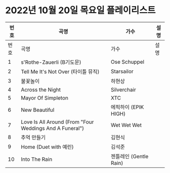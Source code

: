 # 2022년 10월 20일 목요일 플레이리스트

| 번호 | 곡명 | 가수 | 설명 |
|------|------|------|------|
| 번호 | 곡명 | 가수 | 설명 |
| 1 | s'Rothe-Zauerli (B기도문) | Ose Schuppel |  |
| 2 | Tell Me It's Not Over (타이틀 뮤직) | Starsailor |  |
| 3 | 불꽃놀이 | 하현상 |  |
| 4 | Across the Night | Silverchair |  |
| 5 | Mayor Of Simpleton | XTC |  |
| 6 | New Beautiful | 에픽하이 (EPIK HIGH) |  |
| 7 | Love Is All Around (From "Four Weddings And A Funeral") | Wet Wet Wet |  |
| 8 | 추억 만들기 | 김현식 |  |
| 9 | Home (Duet with 예린) | 김석준 |  |
| 10 | Into The Rain | 젠틀레인 (Gentle Rain) |  |
